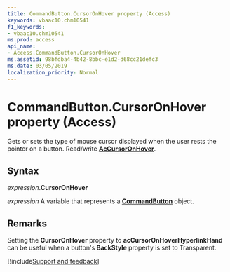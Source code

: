 ```yaml
---
title: CommandButton.CursorOnHover property (Access)
keywords: vbaac10.chm10541
f1_keywords:
- vbaac10.chm10541
ms.prod: access
api_name:
- Access.CommandButton.CursorOnHover
ms.assetid: 98bfdba4-4b42-8bbc-e1d2-d68cc21defc3
ms.date: 03/05/2019
localization_priority: Normal
---
```



# CommandButton.CursorOnHover property (Access)

Gets or sets the type of mouse cursor displayed when the user rests the pointer on a button. Read/write **[AcCursorOnHover](Access.AcCursorOnHover.md)**.


## Syntax

_expression_.**CursorOnHover**

_expression_ A variable that represents a **[CommandButton](Access.CommandButton.md)** object.


## Remarks

Setting the **CursorOnHover** property to **acCursorOnHoverHyperlinkHand** can be useful when a button's **BackStyle** property is set to Transparent.




[!include[Support and feedback](~/includes/feedback-boilerplate.md)]